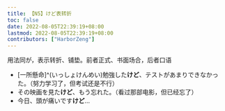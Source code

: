 ```yaml
---
title: 【N5】けど表转折
toc: false
date: 2022-08-05T22:39:19+08:00
lastmod: 2022-08-05T22:39:19+08:00
contributors: ["HarborZeng"]
---
```


用法同が，表示转折、铺垫。前者正式、书面场合，后者口语

- [一所懸命]^(いっしょけんめい)勉強した**けど**、テストがあまりできなかった。（努力学习了，但考试还是不行）
- その映画を見た**けど**、もう忘れた。（看过那部电影，但已经忘了）
- 今日、頭が痛いです**けど**…

